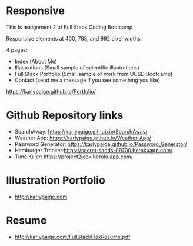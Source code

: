 # Responsive

This is assignment 2 of Full Stack Coding Bootcamp

Responsive elements at 400, 768, and 992 pixel widths. 

4 pages: 
- Index (About Me)
- Illustrations (Small sample of scientific illustrations)
- Full Stack Portfolio (Small sample of work from UCSD Bootcamp)
- Contact (send me a message if you see something you like)

https://karlypaige.github.io/Portfolio/


# Github Repository links

- SearchAway: https://karlypaige.github.io/SearchAway/
- Weather App: https://karlypaige.github.io/Weather-App/
- Password Generator: https://karlypaige.github.io/Password_Generator/
- Hamburger Tracker:https://secret-sands-09700.herokuapp.com/
- Time Killer: https://project2jebk.herokuapp.com/

# Illustration Portfolio

- http://karlypaige.com

# Resume

- http://karlypaige.com/FullStackFlexResume.pdf